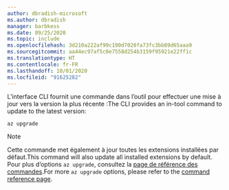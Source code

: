 ```yaml
---
author: dbradish-microsoft
ms.author: dbradish
manager: barbkess
ms.date: 09/25/2020
ms.topic: include
ms.openlocfilehash: 3d210a222af99c190d7020fa73fc3bb89d65aaa9
ms.sourcegitcommit: aa44ec97af5c0e7558d254b3159f95921e22ff1c
ms.translationtype: HT
ms.contentlocale: fr-FR
ms.lasthandoff: 10/01/2020
ms.locfileid: "91625282"
---
```

<span data-ttu-id="17a84-101">L’interface CLI fournit une commande dans l’outil pour effectuer une mise à jour vers la version la plus récente :</span><span class="sxs-lookup"><span data-stu-id="17a84-101">The CLI provides an in-tool command to update to the latest version:</span></span>

```azurecli
az upgrade
```

> [!NOTE]
>
> <span data-ttu-id="17a84-102">Cette commande met également à jour toutes les extensions installées par défaut.</span><span class="sxs-lookup"><span data-stu-id="17a84-102">This command will also update all installed extensions by default.</span></span> <span data-ttu-id="17a84-103">Pour plus d’options `az upgrade`, consultez la [page de référence des commandes](/cli/azure/reference-index#az_upgrade).</span><span class="sxs-lookup"><span data-stu-id="17a84-103">For more `az upgrade` options, please refer to the [command reference page](/cli/azure/reference-index#az_upgrade).</span></span>

